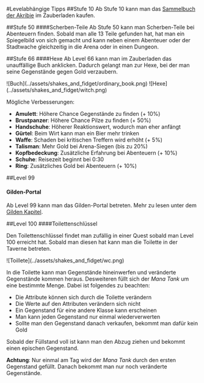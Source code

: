 #Levelabhängige Tipps
##Stufe 10
Ab Stufe 10 kann man das [Sammelbuch der Akribie](../shakes_and_fidget/sonstiges.md) im Zauberladen kaufen.

##Stufe 50
####Scherben-Teile
Ab Stufe 50 kann man Scherben-Teile bei Abenteuern finden. Sobald man alle 13 Teile gefunden hat, hat man ein Spiegelbild von sich gemacht und kann neben einem Abenteuer oder der Stadtwache gleichzeitig in die Arena oder in einen Dungeon.

##Stufe 66
####Hexe
Ab Level 66 kann man im Zauberladen das unauffällige Buch anklicken. Dadurch gelangt man zur Hexe, bei der man seine Gegenstände gegen Gold verzaubern.

<div class="large-image">
  ![Buch](../assets/shakes_and_fidget/ordinary_book.png)
  ![Hexe](../assets/shakes_and_fidget/witch.png)
</div>

Mögliche Verbesserungen:
- **Amulett**: Höhere Chance Gegenstände zu finden (+ 10%)
- **Brustpanzer**: Höhere Chance Pilze zu finden (+ 50%)
- **Handschuhe**: Höherer Reaktionswert, wodurch man eher anfängt
- **Gürtel**: Beim Wirt kann man ein Bier mehr trinken
- **Waffe**: Schaden bei kritischen Treffern wird erhöht (+ 5%)
- **Talisman**: Mehr Gold bei Arena-Siegen (bis zu 20%)
- **Kopfbedeckung**: Zusätzliche Erfahrung bei Abenteuern (+ 10%)
- **Schuhe**: Reisezeit beginnt bei 0:30
- **Ring**: Zusätzliches Gold  bei Abenteuern (+ 10%)

##Level 99
#### Gilden-Portal

Ab Level 99 kann man das Gilden-Portal betreten. Mehr zu lesen unter dem [Gilden Kapitel](shakes_and_fidget/gilde.md).

##Level 100
####Toilettenschlüssel

Den Toilettenschlüssel findet man zufällig in einer Quest sobald man Level 100 erreicht hat. Sobald man diesen hat kann man die Toilette in der Taverne betreten.

<div class="medium-float-image">
  ![Toillete](../assets/shakes_and_fidget/wc.png)
</div>

In die Toilette kann man Gegenstände hineinwerfen und veränderte Gegenstände kommen heraus. Desweiteren füllt sich der _Mana Tank_ um eine bestimmte Menge.
Dabei ist folgendes zu beachten:

- Die Attribute können sich durch die Toilette verändern
- Die Werte auf den Attributen verändern sich nicht
- Ein Gegenstand für eine andere Klasse kann erscheinen
- Man kann jeden Gegenstand nur einmal wiederverwerten
- Sollte man den Gegenstand danach verkaufen, bekommt man dafür kein Gold

Sobald der Füllstand voll ist kann man den Abzug ziehen und bekommt einen epischen Gegenstand.

**Achtung**: Nur einmal am Tag wird der _Mana Tank_ durch den ersten Gegenstand gefüllt. Danach bekommt man nur noch veränderte Gegenstände.
